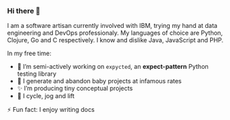 ### Hi there 👋

I am a software artisan currently involved with IBM, trying my hand at data engineering and DevOps professionaly. My languages of choice are Python, Clojure, Go and C respectively. I know and dislike Java, JavaScript and PHP.

In my free time:
- 🔭 I’m semi-actively working on `expycted`, an __expect-pattern__ Python testing library
- 🌱 I generate and abandon baby projects at infamous rates
- ✨ I’m producing tiny conceptual projects
- 🚴 I cycle, jog and lift

⚡ Fun fact: I enjoy writing docs
